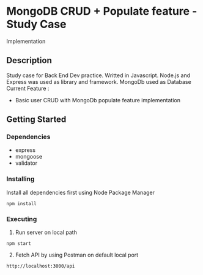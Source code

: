 # MongoDB CRUD + Populate feature - Study Case
Implementation

## Description
Study case for Back End Dev practice. Writted in Javascript. Node.js and Express was used as library and framework. MongoDb used as Database
Current Feature :
* Basic user CRUD with MongoDb populate feature implementation


## Getting Started

### Dependencies

* express
* mongoose
* validator

### Installing
Install all dependencies first using Node Package Manager
```
npm install
```

### Executing
1. Run server on local path
```
npm start
```
2. Fetch API by using Postman on default local port
```
http://localhost:3000/api

